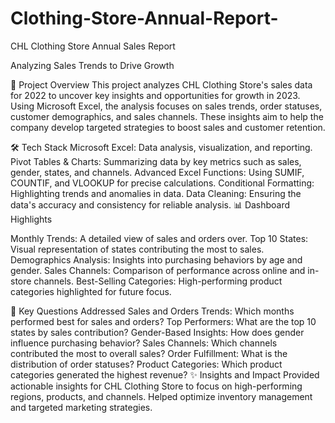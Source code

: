 # Clothing-Store-Annual-Report-


CHL Clothing Store Annual Sales Report 

Analyzing Sales Trends to Drive Growth

📄 Project Overview
This project analyzes CHL Clothing Store's sales data for 2022 to uncover key insights and opportunities for growth in 2023. Using Microsoft Excel, the analysis focuses on sales trends, order statuses, customer demographics, and sales channels. These insights aim to help the company develop targeted strategies to boost sales and customer retention.

🛠️ Tech Stack
Microsoft Excel: Data analysis, visualization, and reporting.
Pivot Tables & Charts: Summarizing data by key metrics such as sales, gender, states, and channels.
Advanced Excel Functions: Using SUMIF, COUNTIF, and VLOOKUP for precise calculations.
Conditional Formatting: Highlighting trends and anomalies in data.
Data Cleaning: Ensuring the data's accuracy and consistency for reliable analysis.
📊 Dashboard Highlights

Monthly Trends: A detailed view of sales and orders over.
Top 10 States: Visual representation of states contributing the most to sales.
Demographics Analysis: Insights into purchasing behaviors by age and gender.
Sales Channels: Comparison of performance across online and in-store channels.
Best-Selling Categories: High-performing product categories highlighted for future focus.

🧐 Key Questions Addressed
Sales and Orders Trends: Which months performed best for sales and orders?
Top Performers: What are the top 10 states by sales contribution?
Gender-Based Insights: How does gender influence purchasing behavior?
Sales Channels: Which channels contributed the most to overall sales?
Order Fulfillment: What is the distribution of order statuses?
Product Categories: Which product categories generated the highest revenue?
✨ Insights and Impact
Provided actionable insights for CHL Clothing Store to focus on high-performing regions, products, and channels.
Helped optimize inventory management and targeted marketing strategies.
